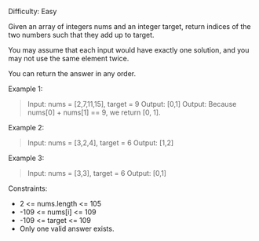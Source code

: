 Difficulty: Easy

Given an array of integers nums and an integer target, return indices of the two numbers such that they add up to target.

You may assume that each input would have exactly one solution, and you may not use the same element twice.

You can return the answer in any order.

Example 1:
> Input: nums = [2,7,11,15], target = 9
> Output: [0,1]
> Output: Because nums[0] + nums[1] == 9, we return [0, 1].

Example 2:
> Input: nums = [3,2,4], target = 6
> Output: [1,2]

Example 3:
> Input: nums = [3,3], target = 6
> Output: [0,1]

Constraints:
* 2 <= nums.length <= 105
* -109 <= nums[i] <= 109
* -109 <= target <= 109
* Only one valid answer exists.
